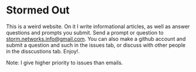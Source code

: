 # Stormed Out
This is a weird website. On it I write informational articles, as well as answer questions and prompts you submit. Send a prompt or question to storm.networks.info@gmail.com. You can also make a github account and submit a question and such in the issues tab, or discuss with other people in the disscustions tab. Enjoy!. 

Note: I give higher priority to issues than emails.
